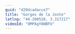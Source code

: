 ```yaml
---
guid: "d20dcadacce7"
title: "Gorges de la Jonte"
latlng: "44.200528, 3.317217"
videoId: "OMPAgY8WBFU" 
---
```

